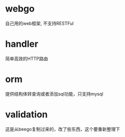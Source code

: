 # webgo
自己用的web框架, 不支持RESTFul  

# handler  
简单高效的HTTP路由  

# orm  
提供结构体转查询或者添加sql功能，只支持mysql  

# validation  
这是从beego复制过来的，改了些东西，这个要重新整理下  

